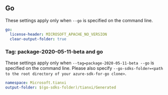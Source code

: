 ## Go

These settings apply only when `--go` is specified on the command line.

```yaml $(go)
go:
  license-header: MICROSOFT_APACHE_NO_VERSION
  clear-output-folder: true
```

### Tag: package-2020-05-11-beta and go

These settings apply only when `--tag=package-2020-05-11-beta --go` is specified on the command line.
Please also specify `--go-sdks-folder=<path to the root directory of your azure-sdk-for-go clone>`.

```yaml $(tag) == 'package-2020-05-11-beta' && $(go)
namespace: Microsoft.tianxi
output-folder: $(go-sdks-folder)/tianxi/Generated
```

